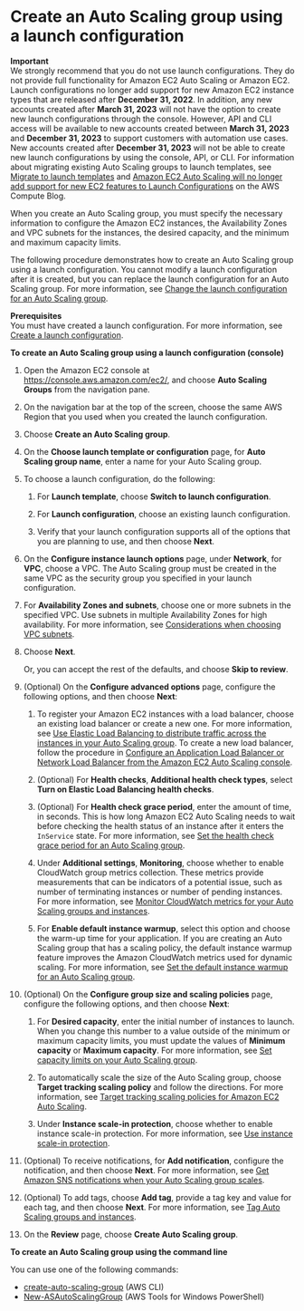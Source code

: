 # Create an Auto Scaling group using a launch configuration<a name="create-asg-launch-configuration"></a>

**Important**  
We strongly recommend that you do not use launch configurations\. They do not provide full functionality for Amazon EC2 Auto Scaling or Amazon EC2\.   
Launch configurations no longer add support for new Amazon EC2 instance types that are released after **December 31, 2022**\. In addition, any new accounts created after **March 31, 2023** will not have the option to create new launch configurations through the console\. However, API and CLI access will be available to new accounts created between **March 31, 2023** and **December 31, 2023** to support customers with automation use cases\. New accounts created after **December 31, 2023** will not be able to create new launch configurations by using the console, API, or CLI\. For information about migrating existing Auto Scaling groups to launch templates, see [Migrate to launch templates](launch-templates.md#migrate-to-launch-templates) and [Amazon EC2 Auto Scaling will no longer add support for new EC2 features to Launch Configurations](http://aws.amazon.com/blogs/compute/amazon-ec2-auto-scaling-will-no-longer-add-support-for-new-ec2-features-to-launch-configurations/) on the AWS Compute Blog\.

When you create an Auto Scaling group, you must specify the necessary information to configure the Amazon EC2 instances, the Availability Zones and VPC subnets for the instances, the desired capacity, and the minimum and maximum capacity limits\.

The following procedure demonstrates how to create an Auto Scaling group using a launch configuration\. You cannot modify a launch configuration after it is created, but you can replace the launch configuration for an Auto Scaling group\. For more information, see [Change the launch configuration for an Auto Scaling group](change-launch-config.md)\. 

**Prerequisites**  
You must have created a launch configuration\. For more information, see [Create a launch configuration](create-launch-config.md)\.

**To create an Auto Scaling group using a launch configuration \(console\)**

1. Open the Amazon EC2 console at [https://console\.aws\.amazon\.com/ec2/](https://console.aws.amazon.com/ec2/), and choose **Auto Scaling Groups** from the navigation pane\.

1. On the navigation bar at the top of the screen, choose the same AWS Region that you used when you created the launch configuration\.

1. Choose **Create an Auto Scaling group**\.

1. On the **Choose launch template or configuration** page, for **Auto Scaling group name**, enter a name for your Auto Scaling group\.

1. To choose a launch configuration, do the following:

   1. For **Launch template**, choose **Switch to launch configuration**\.

   1. For **Launch configuration**, choose an existing launch configuration\.

   1. Verify that your launch configuration supports all of the options that you are planning to use, and then choose **Next**\.

1. On the **Configure instance launch options** page, under **Network**, for **VPC**, choose a VPC\. The Auto Scaling group must be created in the same VPC as the security group you specified in your launch configuration\.

1. For **Availability Zones and subnets**, choose one or more subnets in the specified VPC\. Use subnets in multiple Availability Zones for high availability\. For more information, see [Considerations when choosing VPC subnets](asg-in-vpc.md#as-vpc-considerations)\.

1. Choose **Next**\. 

   Or, you can accept the rest of the defaults, and choose **Skip to review**\. 

1. \(Optional\) On the **Configure advanced options** page, configure the following options, and then choose **Next**:

   1. To register your Amazon EC2 instances with a load balancer, choose an existing load balancer or create a new one\. For more information, see [Use Elastic Load Balancing to distribute traffic across the instances in your Auto Scaling group](autoscaling-load-balancer.md)\. To create a new load balancer, follow the procedure in [Configure an Application Load Balancer or Network Load Balancer from the Amazon EC2 Auto Scaling console](as-create-load-balancer-console.md)\.

   1. \(Optional\) For **Health checks**, **Additional health check types**, select **Turn on Elastic Load Balancing health checks**\.

   1. \(Optional\) For **Health check grace period**, enter the amount of time, in seconds\. This is how long Amazon EC2 Auto Scaling needs to wait before checking the health status of an instance after it enters the `InService` state\. For more information, see [Set the health check grace period for an Auto Scaling group](health-check-grace-period.md)\. 

   1. Under **Additional settings**, **Monitoring**, choose whether to enable CloudWatch group metrics collection\. These metrics provide measurements that can be indicators of a potential issue, such as number of terminating instances or number of pending instances\. For more information, see [Monitor CloudWatch metrics for your Auto Scaling groups and instances](ec2-auto-scaling-cloudwatch-monitoring.md)\.

   1. For **Enable default instance warmup**, select this option and choose the warm\-up time for your application\. If you are creating an Auto Scaling group that has a scaling policy, the default instance warmup feature improves the Amazon CloudWatch metrics used for dynamic scaling\. For more information, see [Set the default instance warmup for an Auto Scaling group](ec2-auto-scaling-default-instance-warmup.md)\.

1. \(Optional\) On the **Configure group size and scaling policies** page, configure the following options, and then choose **Next**:

   1. For **Desired capacity**, enter the initial number of instances to launch\. When you change this number to a value outside of the minimum or maximum capacity limits, you must update the values of **Minimum capacity** or **Maximum capacity**\. For more information, see [Set capacity limits on your Auto Scaling group](asg-capacity-limits.md)\.

   1. To automatically scale the size of the Auto Scaling group, choose **Target tracking scaling policy** and follow the directions\. For more information, see [Target tracking scaling policies for Amazon EC2 Auto Scaling](as-scaling-target-tracking.md)\.

   1. Under **Instance scale\-in protection**, choose whether to enable instance scale\-in protection\. For more information, see [Use instance scale\-in protection](ec2-auto-scaling-instance-protection.md)\.

1. \(Optional\) To receive notifications, for **Add notification**, configure the notification, and then choose **Next**\. For more information, see [Get Amazon SNS notifications when your Auto Scaling group scales](ec2-auto-scaling-sns-notifications.md)\.

1. \(Optional\) To add tags, choose **Add tag**, provide a tag key and value for each tag, and then choose **Next**\. For more information, see [Tag Auto Scaling groups and instances](ec2-auto-scaling-tagging.md)\.

1. On the **Review** page, choose **Create Auto Scaling group**\.

**To create an Auto Scaling group using the command line**

You can use one of the following commands:
+ [create\-auto\-scaling\-group](https://docs.aws.amazon.com/cli/latest/reference/autoscaling/create-auto-scaling-group.html) \(AWS CLI\)
+ [New\-ASAutoScalingGroup](https://docs.aws.amazon.com/powershell/latest/reference/items/New-ASAutoScalingGroup.html) \(AWS Tools for Windows PowerShell\)
